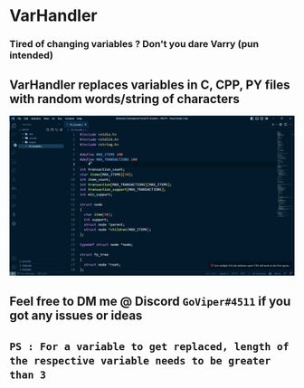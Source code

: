 
# VarHandler

  

### Tired of changing variables ? Don't you dare Varry (pun intended) </br>

## **VarHandler replaces variables in C, CPP, PY files with random words/string of characters**  </br>
<img src="./Extension-Development-Host-FP-Gr.gif" alt="My GIF"/>

## Feel free to DM me @ Discord `GoViper#4511` if you got any issues or ideas </br>

## **`PS : For a variable to get replaced, length of the respective variable needs to be greater than 3`**




